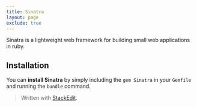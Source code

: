 ```yaml
---
title: Sinatra
layout: page
exclude: true
---
```

Sinatra is a lightweight web framework for building small web applications in ruby.

## Installation
You can **install Sinatra** by simply including the `gem Sinatra` in your `Gemfile` and running the `bundle` command.



> Written with [StackEdit](https://stackedit.io/).
<!--stackedit_data:
eyJoaXN0b3J5IjpbLTIzODkwNTUzOSw3NzE3MjIxNTFdfQ==
-->